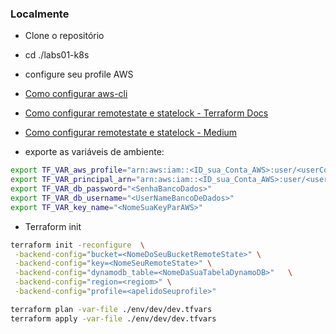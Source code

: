 ### Localmente
- Clone o repositório
- cd ./labs01-k8s
- configure seu profile AWS 
- [Como configurar aws-cli](https://docs.aws.amazon.com/pt_br/cli/latest/userguide/getting-started-quickstart.html)
- [Como configurar remotestate e statelock - Terraform Docs](https://developer.hashicorp.com/terraform/language/backend/s3) 
- [Como configurar remotestate e statelock - Medium](https://quileswest.medium.com/how-to-lock-terraform-state-with-s3-bucket-in-dynamodb-3ba7c4e637)

- exporte as variáveis de ambiente:
```bash
export TF_VAR_aws_profile="arn:aws:iam::<ID_sua_Conta_AWS>:user/<userContaAWS>"
export TF_VAR_principal_arn="arn:aws:iam::<ID_sua_Conta_AWS>:user/<userContaAWS>"
export TF_VAR_db_password="<SenhaBancoDados>"
export TF_VAR_db_username="<UserNameBancoDeDados>"
export TF_VAR_key_name="<NomeSuaKeyParAWS>"

```
- Terraform init
```bash
terraform init -reconfigure  \
 -backend-config="bucket=<NomeDoSeuBucketRemoteState>" \
 -backend-config="key=<NomeSeuRemoteState>" \
 -backend-config="dynamodb_table=<NomeDaSuaTabelaDynamoDB>"   \
 -backend-config="region=<regiom>" \
 -backend-config="profile=<apelidoSeuprofile>"
```

```bash
terraform plan -var-file ./env/dev/dev.tfvars
terraform apply -var-file ./env/dev/dev.tfvars
```


